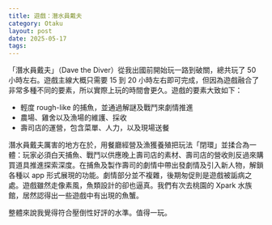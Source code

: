 ```yaml
---
title: 遊戲：潛水員戴夫
category: Otaku
layout: post
date: 2025-05-17
tags:
---
```

「潛水員戴夫」（Dave the Diver）從我出國前開始玩一路到破關，總共玩了 50 小時左右。遊戲主線大概只需要 15 到 20 小時左右即可完成，但因為遊戲融合了非常多種不同的要素，所以實際上玩的時間會更久。遊戲的要素大致如下：

- 輕度 rough-like 的捕魚，並通過解謎及戰鬥來劇情推進
- 農場、雞舍以及漁場的維護、採收
- 壽司店的運營，包含菜單、人力，以及現場送餐

潛水員戴夫厲害的地方在於，用餐廳經營及漁獲養殖把玩法「閉環」並揉合為一體：玩家必須白天捕魚、戰鬥以供應晚上壽司店的素材、壽司店的營收則反過來購買道具推進探索深度。在捕魚及製作壽司的劇情中帶出發劇情及引入新人物，解鎖各種以 app 形式展現的功能。劇情部分並不複雜，後期匆促則是遊戲被詬病之處。遊戲雖然走像素風，魚類設計的卻也逼真。我們有次去桃園的 Xpark 水族館，居然認得出一些遊戲中有出現的魚蟹。

整體來說我覺得符合壓倒性好評的水準。值得一玩。